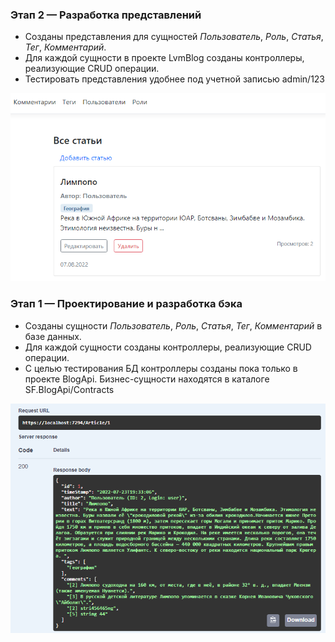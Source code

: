### Этап 2 — Разработка представлений

* Созданы представления для сущностей _Пользователь_, _Роль_, _Статья_, _Тег_, _Комментарий_.
* Для каждой сущности в проекте LvmBlog созданы контроллеры, реализующие CRUD операции.
* Тестировать представления удобнее под учетной записью admin/123

![Stage1](img/stage2.PNG)


### Этап 1 — Проектирование и разработка бэка

* Созданы сущности _Пользователь_, _Роль_, _Статья_, _Тег_, _Комментарий_ в базе данных.
* Для каждой сущности созданы контроллеры, реализующие CRUD операции.
* С целью тестирования БД контроллеры созданы пока только в проекте BlogApi. 
Бизнес-сущности находятся в каталоге SF.BlogApi/Contracts

![Stage1](img/stage1.PNG)